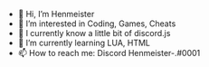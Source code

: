 - 👋 Hi, I’m Henmeister
- 👀 I’m interested in Coding, Games, Cheats
- 🌹 I currently know a little bit of discord.js
- 🌱 I’m currently learning LUA, HTML
- 📫 How to reach me: Discord Henmeister-.#0001

<!---
Henmeister34/Henmeister34 is a ✨ special ✨ repository because its `README.md` (this file) appears on your GitHub profile.
You can click the Preview link to take a look at your changes.
--->
